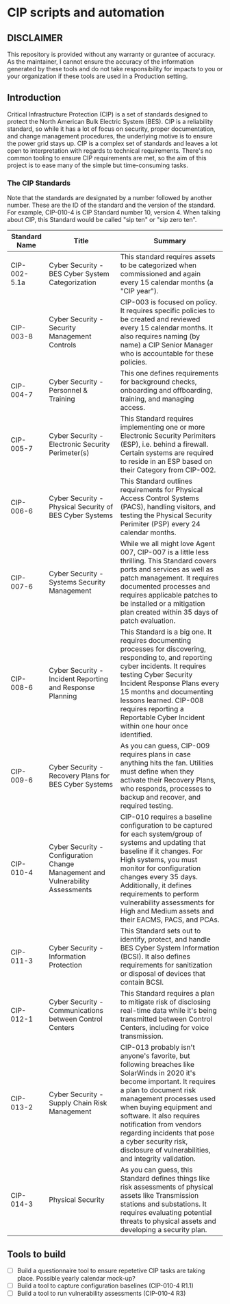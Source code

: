 # CIP scripts and automation
## DISCLAIMER
This repository is provided without any warranty or gurantee of accuracy.  As the maintainer, I cannot ensure the accuracy of the information generated by these tools and do not take responsibility for impacts to you or your organization if these tools are used in a Production setting.

## Introduction
Critical Infrastructure Protection (CIP) is a set of standards designed to protect the North American Bulk Electric System (BES).  CIP is a reliability standard, so while it has a lot of focus on security, proper documentation, and change management procedures, the underlying motive is to ensure the power grid stays up.  CIP is a complex set of standards and leaves a lot open to interpretation with regards to technical requirements.  There's no common tooling to ensure CIP requirements are met, so the aim of this project is to ease many of the simple but time-consuming tasks.

### The CIP Standards
Note that the standards are designated by a number followed by another number.  These are the ID of the standard and the version of the standard.  For example, CIP-010-4 is CIP Standard number 10, version 4.  When talking about CIP, this Standard would be called "sip ten" or "sip zero ten".

| Standard Name | Title | Summary |
|---------------|-------|---------|
| CIP-002-5.1a | Cyber Security - BES Cyber System Categorization |This standard requires assets to be categorized when commissioned and again every 15 calendar months (a "CIP year").|
| CIP-003-8 | Cyber Security - Security Management Controls | CIP-003 is focused on policy.  It requires specific policies to be created and reviewed every 15 calendar months.  It also requires naming (by name) a CIP Senior Manager who is accountable for these policies.|
| CIP-004-7 | Cyber Security - Personnel & Training | This one defines requirements for background checks, onboarding and offboarding,  training, and managing access. |
| CIP-005-7 | Cyber Security - Electronic Security Perimeter(s) | This Standard requires implementing one or more Electronic Security Perimiters (ESP), i.e. behind a firewall.  Certain systems are required to reside in an ESP based on their Category from CIP-002. |
| CIP-006-6 | Cyber Security - Physical Security of BES Cyber Systems | This Standard outlines requirements for Physical Access Control Systems (PACS), handling visitors, and testing the Physical Security Perimiter (PSP) every 24 calendar months. |
| CIP-007-6 | Cyber Security - Systems Security Management | While we all might love Agent 007, CIP-007 is a little less thrilling.  This Standard covers ports and services as well as patch management.  It requires documented processes and requires applicable patches to be installed or a mitigation plan created within 35 days of patch evaluation. |
| CIP-008-6 | Cyber Security - Incident Reporting and Response Planning | This Standard is a big one.  It requires documenting processes for discovering, responding to, and reporting cyber incidents.  It requires testing Cyber Security Incident Response Plans every 15 months and documenting lessons learned.  CIP-008 requires reporting a Reportable Cyber Incident within one hour once identified. |
| CIP-009-6 | Cyber Security - Recovery Plans for BES Cyber Systems | As you can guess, CIP-009 requires plans in case anything hits the fan.  Utilities must define when they activate their Recovery Plans, who responds, processes to backup and recover, and required testing. | 
| CIP-010-4 | Cyber Security - Configuration Change Management and Vulnerability Assessments | CIP-010 requires a baseline configuration to be captured for each system/group of systems and updating that baseline if it changes.  For High systems, you must monitor for configuration changes every 35 days.  Additionally, it defines requirements to perform vulnerability assessments for High and Medium assets and their EACMS, PACS, and PCAs. |
| CIP-011-3 | Cyber Security - Information Protection | This Standard sets out to identify, protect, and handle BES Cyber System Information (BCSI).  It also defines requirements for sanitization or disposal of devices that contain BCSI. |
| CIP-012-1 | Cyber Security - Communications between Control Centers | This Standard requires a plan to mitigate risk of disclosing real-time data while it's being transmitted between Control Centers, including for voice transmission. |
| CIP-013-2 | Cyber Security - Supply Chain Risk Management | CIP-013 probably isn't anyone's favorite, but following breaches like SolarWinds in 2020 it's become important.  It requires a plan to document risk management processes used when buying equipment and software.  It also requires notification from vendors regarding incidents that pose a cyber security risk, disclosure of vulnerabilities, and integrity validation. |
| CIP-014-3 | Physical Security | As you can guess, this Standard defines things like risk assessments of physical assets like Transmission stations and substations.  It requires evaluating potential threats to physical assets and developing a security plan. |


## Tools to build
- [ ] Build a questionnaire tool to ensure repetetive CIP tasks are taking place. Possible yearly calendar mock-up?
- [ ] Build a tool to capture configuration baselines (CIP-010-4 R1.1)
- [ ] Build a tool to run vulnerability assessments (CIP-010-4 R3)
